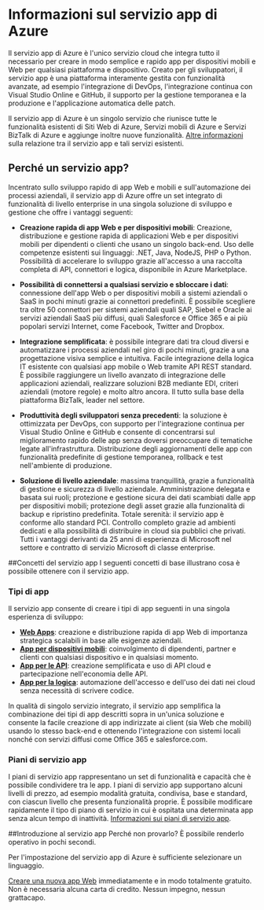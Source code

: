 <properties 
	pageTitle="Informazioni sul servizio app di Azure" 
	description="Perché il servizio app di Azure è la piattaforma migliore per lo sviluppo di app Web e mobili." 
	services="app-service" 
	documentationCenter="" 
	authors="omarkmsft" 
	manager="dwrede" 
	editor="jimbe"/>

<tags 
	ms.service="app-service" 
	ms.workload="na" 
	ms.tgt_pltfrm="na" 
	ms.devlang="na" 
	ms.topic="article" 
	ms.date="06/30/2015" 
	ms.author="omark"/>

# Informazioni sul servizio app di Azure
Il servizio app di Azure è l'unico servizio cloud che integra tutto il necessario per creare in modo semplice e rapido app per dispositivi mobili e Web per qualsiasi piattaforma e dispositivo. Creato per gli sviluppatori, il servizio app è una piattaforma interamente gestita con funzionalità avanzate, ad esempio l'integrazione di DevOps, l'integrazione continua con Visual Studio Online e GitHub, il supporto per la gestione temporanea e la produzione e l'applicazione automatica delle patch.

Il servizio app di Azure è un singolo servizio che riunisce tutte le funzionalità esistenti di Siti Web di Azure, Servizi mobili di Azure e Servizi BizTalk di Azure e aggiunge inoltre nuove funzionalità. [Altre informazioni](http://azure.microsoft.com/documentation/services/app-service/) sulla relazione tra il servizio app e tali servizi esistenti.

## Perché un servizio app?
Incentrato sullo sviluppo rapido di app Web e mobili e sull'automazione dei processi aziendali, il servizio app di Azure offre un set integrato di funzionalità di livello enterprise in una singola soluzione di sviluppo e gestione che offre i vantaggi seguenti:

- **Creazione rapida di app Web e per dispositivi mobili**: Creazione, distribuzione e gestione rapida di applicazioni Web e per dispositivi mobili per dipendenti o clienti che usano un singolo back-end. Uso delle competenze esistenti sui linguaggi: .NET, Java, NodeJS, PHP o Python. Possibilità di accelerare lo sviluppo grazie all'accesso a una raccolta completa di API, connettori e logica, disponibile in Azure Marketplace.

- **Possibilità di connettersi a qualsiasi servizio e sbloccare i dati**: connessione dell'app Web o per dispositivi mobili a sistemi aziendali o SaaS in pochi minuti grazie ai connettori predefiniti. È possibile scegliere tra oltre 50 connettori per sistemi aziendali quali SAP, Siebel e Oracle ai servizi aziendali SaaS più diffusi, quali Salesforce e Office 365 e ai più popolari servizi Internet, come Facebook, Twitter and Dropbox.

- **Integrazione semplificata**: è possibile integrare dati tra cloud diversi e automatizzare i processi aziendali nel giro di pochi minuti, grazie a una progettazione visiva semplice e intuitiva. Facile integrazione della logica IT esistente con qualsiasi app mobile o Web tramite API REST standard. È possibile raggiungere un livello avanzato di integrazione delle applicazioni aziendali, realizzare soluzioni B2B mediante EDI, criteri aziendali (motore regole) e molto altro ancora. Il tutto sulla base della piattaforma BizTalk, leader nel settore.

- **Produttività degli sviluppatori senza precedenti**: la soluzione è ottimizzata per DevOps, con supporto per l'integrazione continua per Visual Studio Online e GitHub e consente di concentrarsi sul miglioramento rapido delle app senza doversi preoccupare di tematiche legate all'infrastruttura. Distribuzione degli aggiornamenti delle app con funzionalità predefinite di gestione temporanea, rollback e test nell'ambiente di produzione.

- **Soluzione di livello aziendale**: massima tranquillità, grazie a funzionalità di gestione e sicurezza di livello aziendale. Amministrazione delegata e basata sui ruoli; protezione e gestione sicura dei dati scambiati dalle app per dispositivi mobili; protezione degli asset grazie alla funzionalità di backup e ripristino predefinita. Totale serenità: il servizio app è conforme allo standard PCI. Controllo completo grazie ad ambienti dedicati e alla possibilità di distribuire in cloud sia pubblici che privati. Tutti i vantaggi derivanti da 25 anni di esperienza di Microsoft nel settore e contratto di servizio Microsoft di classe enterprise.


##Concetti del servizio app
I seguenti concetti di base illustrano cosa è possibile ottenere con il servizio app.

### Tipi di app
Il servizio app consente di creare i tipi di app seguenti in una singola esperienza di sviluppo:

- [**Web Apps**](../app-service-web-overview): creazione e distribuzione rapida di app Web di importanza strategica scalabili in base alle esigenze aziendali.
- [**App per dispositivi mobili**](../app-service-mobile-value-prop-preview): coinvolgimento di dipendenti, partner e clienti con qualsiasi dispositivo e in qualsiasi momento.
- [**App per le API**](../app-service-api-apps-why-best-platform): creazione semplificata e uso di API cloud e partecipazione nell'economia delle API.
- [**App per la logica**](../app-service-logic-what-are-logic-apps): automazione dell'accesso e dell'uso dei dati nei cloud senza necessità di scrivere codice.

In qualità di singolo servizio integrato, il servizio app semplifica la combinazione dei tipi di app descritti sopra in un'unica soluzione e consente la facile creazione di app indirizzate ai client (sia Web che mobili) usando lo stesso back-end e ottenendo l'integrazione con sistemi locali nonché con servizi diffusi come Office 365 e salesforce.com.

### Piani di servizio app
I piani di servizio app rappresentano un set di funzionalità e capacità che è possibile condividere tra le app. I piani di servizio app supportano alcuni livelli di prezzo, ad esempio modalità gratuita, condivisa, base e standard, con ciascun livello che presenta funzionalità proprie. È possibile modificare rapidamente il tipo di piano di servizio in cui è ospitata una determinata app senza alcun tempo di inattività. [Informazioni sui piani di servizio app](../web-sites-web-hosting-plan-overview.md).

##Introduzione al servizio app
Perché non provarlo? È possibile renderlo operativo in pochi secondi.

Per l'impostazione del servizio app di Azure è sufficiente selezionare un linguaggio.

[Creare una nuova app Web](http://go.microsoft.com/fwlink/?LinkId=523751) immediatamente e in modo totalmente gratuito. Non è necessaria alcuna carta di credito. Nessun impegno, nessun grattacapo.
 

<!---HONumber=Oct15_HO1-->